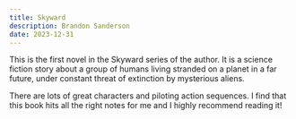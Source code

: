```yaml
---
title: Skyward
description: Brandon Sanderson
date: 2023-12-31
---
```


This is the first novel in the Skyward series of the author. It is a science fiction story about a group of humans living stranded on a planet in a far future, under constant threat of extinction by mysterious aliens.

There are lots of great characters and piloting action sequences. I find that this book hits all the right notes for me and I highly recommend reading it!
